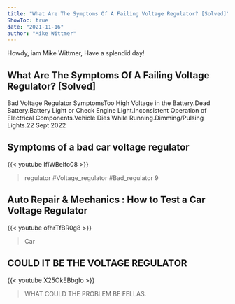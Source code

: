 ```yaml
---
title: "What Are The Symptoms Of A Failing Voltage Regulator? [Solved]"
ShowToc: true 
date: "2021-11-16"
author: "Mike Wittmer" 
---
```


Howdy, iam Mike Wittmer, Have a splendid day!
## What Are The Symptoms Of A Failing Voltage Regulator? [Solved]
 Bad Voltage Regulator SymptomsToo High Voltage in the Battery.Dead Battery.Battery Light or Check Engine Light.Inconsistent Operation of Electrical Components.Vehicle Dies While Running.Dimming/Pulsing Lights.22 Sept 2022

## Symptoms of a bad car voltage regulator
{{< youtube IfIWBelfo08 >}}
>regulator #Voltage_regulator #Bad_regulator 9 

## Auto Repair & Mechanics : How to Test a Car Voltage Regulator
{{< youtube ofhrTfBR0g8 >}}
>Car 

## COULD IT BE THE VOLTAGE REGULATOR
{{< youtube X25OkEBbgIo >}}
>WHAT COULD THE PROBLEM BE FELLAS.

